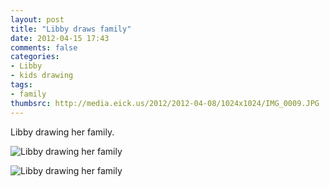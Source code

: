 ```yaml
---
layout: post
title: "Libby draws family"
date: 2012-04-15 17:43
comments: false
categories: 
- Libby
- kids drawing
tags:
- family
thumbsrc: http://media.eick.us/2012/2012-04-08/1024x1024/IMG_0009.JPG
---
```

Libby drawing her family.



![Libby drawing her family](http://media.eick.us/media/photographs/2012/2012-04-08/IMG_0009.JPG)




![Libby drawing her family](http://media.eick.us/media/photographs/2012/2012-04-08/IMG_0004.JPG)


